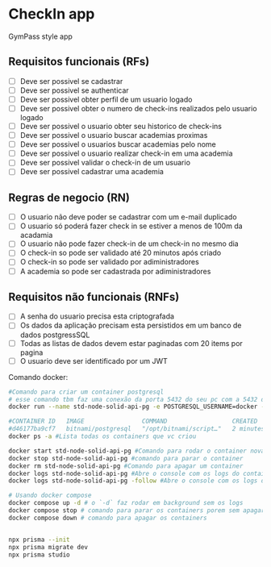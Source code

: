 # CheckIn app

GymPass style app

<!-- 
Oque é possivel que o usuario
faça na applicação (funcionalidades)
-->
## Requisitos funcionais (RFs)

- [ ] Deve ser possivel se cadastrar
- [ ] Deve ser possivel se authenticar
- [ ] Deve ser possivel obter perfil de um usuario logado
- [ ] Deve ser possivel obter o numero de check-ins realizados pelo usuario logado
- [ ] Deve ser possivel o usuario obter seu historico de check-ins
- [ ] Deve ser possivel o usuario buscar academias proximas
- [ ] Deve ser possivel o usuarios buscar academias pelo nome
- [ ] Deve ser possivel o usuario realizar check-in em uma academia
- [ ] Deve ser possivel validar o check-in de um usuario
- [ ] Deve ser possivel cadastrar uma academia

<!--
São basicamente caminhso que cada requisito pode tomar,
Siginifica ser as "restriçoes" das funcionalidades
(as validaçoes da applicação)
-->
## Regras de negocio (RN)

- [ ] O usuario não deve poder se cadastrar com um e-mail duplicado
- [ ] O usuario só poderá fazer check in se estiver a menos de 100m da acadamia
- [ ] O usuario não pode fazer check-in de um check-in no mesmo dia
- [ ] O check-in so pode ser validado até 20 minutos após criado
- [ ] O check-in so pode ser validado por adiministradores
- [ ] A academia so pode ser cadastrada por adiministradores

<!--
Não partem do cliente (ele nao tem controle disso),
são topicos mais tecnicos, do que a nivel de
funcionalidade
-->
## Requisitos não funcionais (RNFs)

- [ ] A senha do usuario precisa esta criptografada
- [ ] Os dados da aplicação precisam esta persistidos em um banco de dados postgressSQL
- [ ] Todas as listas de dados devem estar paginadas com 20 items por pagina
- [ ] O usuario deve ser identificado por um JWT

Comando docker:

```sh
#Comando para criar um container postgresql
# esse comando tbm faz uma conexão da porta 5432 do seu pc com a 5432 do container
docker run --name std-node-solid-api-pg -e POSTGRESQL_USERNAME=docker -e POSTGRESQL_PASSWORD=docker -e POSTGRESQL_DATABASE=apisolid -p 5432:5432 bitnami/postgresql

#CONTAINER ID   IMAGE                COMMAND                  CREATED         STATUS                          PORTS     NAMES
#d46177ba9cf7   bitnami/postgresql   "/opt/bitnami/script…"   2 minutes ago   Exited (0) About a minute ago             std-node-solid-api-pg
docker ps -a #Lista todas os containers que vc criou

docker start std-node-solid-api-pg #Comando para rodar o container novamente
docker stop std-node-solid-api-pg #comando para parar o container
docker rm std-node-solid-api-pg #Comando para apagar um container
docker logs std-node-solid-api-pg #Abre o console com os logs do container
docker logs std-node-solid-api-pg -follow #Abre o console com os logs do container em tempo real

# Usando docker compose
docker compose up -d # o `-d` faz rodar em background sem os logs
docker compose stop # comando para parar os containers porem sem apagar
docker compose down # comando para apagar os containers


npx prisma --init
npx prisma migrate dev
npx prisma studio
```
